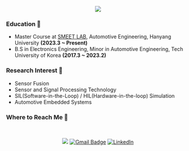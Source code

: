 <div align= "center">
    <img src="https://capsule-render.vercel.app/api?type=slice&color=b51c1c&height=120&text=Hi%20there,%20I'm%20Hyunseup%20Jo%20🚗🚕🚙%20%20&animation=fadeIn&fontColor=000000&fontSize=40" />
</div>
    
    

### Education 📘
- Master Course at [SMEET LAB](http://smeet.hanyang.ac.kr/), Automotive Engineering, Hanyang University **(2023.3 ~ Present)**
- B.S in Electronics Engineering, Minor in Automotive Engineering, Tech University of Korea **(2017.3 ~ 2023.2)**

### Research Interest 🔭
- Sensor Fusion  
- Sensor and Signal Processing Technology
- SIL(Software-in-the-Loop) / HIL(Hardware-in-the-loop) Simulation
- Automotive Embedded Systems

### Where to Reach Me 📌   

 <div align=center>
  <br>
  
  <a href="https://velog.io/@soup1997" target="_blank"><img src="https://img.shields.io/badge/soup1997-20c997?style=flat-square&logo=Vimeo&logoColor=white"/></a>
  [![Gmail Badge](https://img.shields.io/badge/Gmail-d14836?style=flat-square&logo=Gmail&logoColor=white&link=mailto:soup1997@hanyang.ac.kr)](mailto:soup1997@hanyang.ac.kr)
  [![LinkedIn](https://img.shields.io/badge/-LinkedIn-0077b5?style=flat-square&logo=linkedin&logoColor=white&link=https://www.linkedin.com/in/hyunseup-jo-529821255/)](https://www.linkedin.com/in/hyunseup-jo-529821255/)
  
</div>
